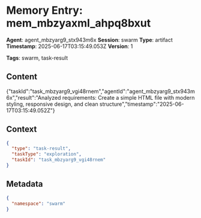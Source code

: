 # Memory Entry: mem_mbzyaxml_ahpq8bxut

**Agent**: agent_mbzyarg9_stx943m6x
**Session**: swarm
**Type**: artifact
**Timestamp**: 2025-06-17T03:15:49.053Z
**Version**: 1

**Tags**: swarm, task-result

## Content

{"taskId":"task_mbzyarg9_vgi48rnem","agentId":"agent_mbzyarg9_stx943m6x","result":"Analyzed requirements: Create a simple HTML file with modern styling, responsive design, and clean structure","timestamp":"2025-06-17T03:15:49.052Z"}

## Context

```json
{
  "type": "task-result",
  "taskType": "exploration",
  "taskId": "task_mbzyarg9_vgi48rnem"
}
```

## Metadata

```json
{
  "namespace": "swarm"
}
```
